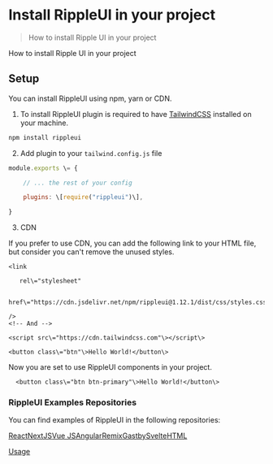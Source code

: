 # Install RippleUI in your project

> How to install Ripple UI in your project



How to install Ripple UI in your project

## [​](#setup)Setup

You can install RippleUI using npm, yarn or CDN.

1.  To install RippleUI plugin is required to have [TailwindCSS](https://tailwindcss.com/docs/installation) installed on your machine.

```bash
npm install rippleui
```

2.  Add plugin to your `tailwind.config.js` file
```js
module.exports \= {

	// ... the rest of your config

	plugins: \[require("rippleui")\],

}
```

3.  CDN

If you prefer to use CDN, you can add the following link to your HTML file, but consider you can't remove the unused styles.

```
<link

   rel\="stylesheet"

   href\="https://cdn.jsdelivr.net/npm/rippleui@1.12.1/dist/css/styles.css"

/>
<!-- And -->

<script src\="https://cdn.tailwindcss.com"\></script\>

<button class\="btn"\>Hello World!</button\>
```



Now you are set to use RippleUI components in your project.

      <button class\="btn btn-primary"\>Hello World!</button\>

### [​](#rippleui-examples-repositories)RippleUI Examples Repositories

You can find examples of RippleUI in the following repositories:

[React](https://github.com/Siumauricio/rippleui/tree/main/examples/my-react-app)[NextJS](https://github.com/Siumauricio/rippleui/tree/main/examples/nextjs-example)[Vue JS](https://github.com/Siumauricio/rippleui/tree/main/examples/vuejs-example)[Angular](https://github.com/Siumauricio/rippleui/tree/main/examples/my-angular-project)[Remix](https://github.com/Siumauricio/rippleui/tree/main/examples/my-remix-app)[Gastby](https://github.com/Siumauricio/rippleui/tree/main/examples/gastby-example)[Svelte](https://github.com/Siumauricio/rippleui/tree/main/examples/my-svelte-app)[HTML](https://codi.link/PGxpbmsNCiAgcmVsPSJzdHlsZXNoZWV0Ig0KICBocmVmPSJodHRwczovL2Nkbi5qc2RlbGl2ci5uZXQvbnBtL3JpcHBsZXVpL2Rpc3QvY3NzL3N0eWxlcy5jc3MiDQovPg0KDQo8IS0tIEFuZCAtLT4NCjxzY3JpcHQgc3JjPSJodHRwczovL2Nkbi50YWlsd2luZGNzcy5jb20iPjwvc2NyaXB0Pg0KDQo8YnV0dG9uIGNsYXNzPSJidG4gYnRuLXByaW1hcnkiPkhlbGxvIFdvcmxkITwvYnV0dG9uPg==%7C%7C)

[Usage](/docs/get-started/usage)
